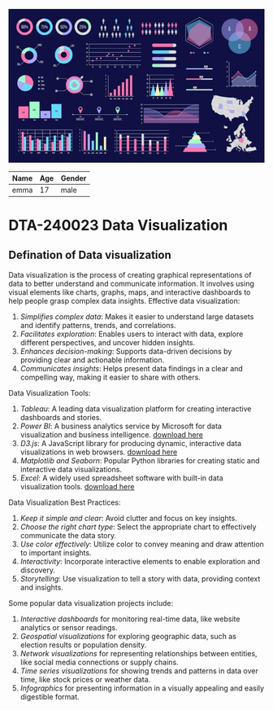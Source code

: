 ![](dataset.JPG)

|Name|Age|Gender|
|----|----|----|
|emma|17|male|


 # DTA-240023 Data Visualization



##  **Defination of Data visualization**

Data visualization is the process of creating graphical representations of data to better understand and communicate information. It involves using visual elements like charts, graphs, maps, and interactive dashboards to help people grasp complex data insights. Effective data visualization:

1. _Simplifies complex data_: Makes it easier to understand large datasets and identify patterns, trends, and correlations.
2. _Facilitates exploration_: Enables users to interact with data, explore different perspectives, and uncover hidden insights.
3. _Enhances decision-making_: Supports data-driven decisions by providing clear and actionable information.
4. _Communicates insights_: Helps present data findings in a clear and compelling way, making it easier to share with others.

Data Visualization Tools:

1. *_Tableau_*: A leading data visualization platform for creating interactive dashboards and stories.
2. *_Power BI_*: A business analytics service by Microsoft for data visualization and business intelligence. [download here](https://www.powerbi.com)
3. *_D3.js_*: A JavaScript library for producing dynamic, interactive data visualizations in web browsers. [download here](https://www.D3.Js.com)
4. *_Matplotlib_ and _Seaborn_*: Popular Python libraries for creating static and interactive data visualizations.
5. *_Excel_*: A widely used spreadsheet software with built-in data visualization tools. [download here](https://www.excel.com)

Data Visualization Best Practices:

1. _Keep it simple and clear_: Avoid clutter and focus on key insights.
2. _Choose the right chart type_: Select the appropriate chart to effectively communicate the data story.
3. _Use color effectively_: Utilize color to convey meaning and draw attention to important insights.
4. _Interactivity_: Incorporate interactive elements to enable exploration and discovery.
5. _Storytelling_: Use visualization to tell a story with data, providing context and insights.

Some popular data visualization projects include:

1. _Interactive dashboards_ for monitoring real-time data, like website analytics or sensor readings.
2. _Geospatial visualizations_ for exploring geographic data, such as election results or population density.
3. _Network visualizations_ for representing relationships between entities, like social media connections or supply chains.
4. _Time series visualizations_ for showing trends and patterns in data over time, like stock prices or weather data.
5. _Infographics_ for presenting information in a visually appealing and easily digestible format.






